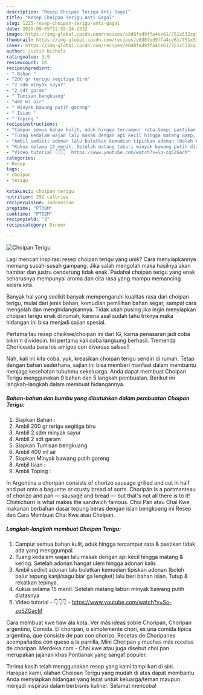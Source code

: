 ```yaml
---
description: "Resep Choipan Terigu Anti Gagal"
title: "Resep Choipan Terigu Anti Gagal"
slug: 1225-resep-choipan-terigu-anti-gagal
date: 2020-09-05T12:55:24.233Z
image: https://img-global.cpcdn.com/recipes/e8d8fed9ffa4ce61/751x532cq70/choipan-terigu-foto-resep-utama.jpg
thumbnail: https://img-global.cpcdn.com/recipes/e8d8fed9ffa4ce61/751x532cq70/choipan-terigu-foto-resep-utama.jpg
cover: https://img-global.cpcdn.com/recipes/e8d8fed9ffa4ce61/751x532cq70/choipan-terigu-foto-resep-utama.jpg
author: Justin Nichols
ratingvalue: 3.9
reviewcount: 14
recipeingredient:
- " Bahan "
- "200 gr terigu segitiga biru"
- "2 sdm minyak sayur"
- "2 sdt garam"
- " Tumisan bengkuang"
- "400 ml air"
- " Minyak bawang putih goreng"
- " Isian "
- " Toping "
recipeinstructions:
- "Campur semua bahan kulit, aduk hingga tercampur rata &amp; pastikan tidak ada yang menggumpal."
- "Tuang kedalam wajan lalu masak dengan api kecil hingga matang &amp; kering. Setelah adonan hangat uleni hingga adonan kalis"
- "Ambil sedikit adonan lalu bulatkan kemudian tipiskan adonan (boleh balur tepung kanji/sagu biar ga lengket) lalu beri bahan isian. Tutup &amp; rekatkan tepinya."
- "Kukus selama 15 menit. Setelah matang taburi minyak bawang putih diatasnya"
- "Video tutorial 👇👇👇  https://www.youtube.com/watch?v=So-zq5ZGacM"
categories:
- Resep
tags:
- choipan
- terigu

katakunci: choipan terigu 
nutrition: 292 calories
recipecuisine: Indonesian
preptime: "PT38M"
cooktime: "PT52M"
recipeyield: "3"
recipecategory: Dinner

---
```



![Choipan Terigu](https://img-global.cpcdn.com/recipes/e8d8fed9ffa4ce61/751x532cq70/choipan-terigu-foto-resep-utama.jpg)

Lagi mencari inspirasi resep choipan terigu yang unik? Cara menyiapkannya memang susah-susah gampang. Jika salah mengolah maka hasilnya akan hambar dan justru cenderung tidak enak. Padahal choipan terigu yang enak seharusnya mempunyai aroma dan cita rasa yang mampu memancing selera kita.

Banyak hal yang sedikit banyak mempengaruhi kualitas rasa dari choipan terigu, mulai dari jenis bahan, kemudian pemilihan bahan segar, sampai cara mengolah dan menghidangkannya. Tidak usah pusing jika ingin menyiapkan choipan terigu enak di rumah, karena asal sudah tahu triknya maka hidangan ini bisa menjadi sajian spesial.

Pertama tau resep chaikwe/choipan ini dari IG, karna penasaran jadi coba bikin n divideoin. Ini pertama kali coba langsung berhasil. Tremenda Choriceada para los amigos con diversas salsas!!


Nah, kali ini kita coba, yuk, kreasikan choipan terigu sendiri di rumah. Tetap dengan bahan sederhana, sajian ini bisa memberi manfaat dalam membantu menjaga kesehatan tubuhmu sekeluarga. Anda dapat membuat Choipan Terigu menggunakan 9 bahan dan 5 langkah pembuatan. Berikut ini langkah-langkah dalam membuat hidangannya.

<!--inarticleads1-->

##### Bahan-bahan dan bumbu yang dibutuhkan dalam pembuatan Choipan Terigu:

1. Siapkan  Bahan :
1. Ambil 200 gr terigu segitiga biru
1. Ambil 2 sdm minyak sayur
1. Ambil 2 sdt garam
1. Siapkan  Tumisan bengkuang
1. Ambil 400 ml air
1. Siapkan  Minyak bawang putih goreng
1. Ambil  Isian :
1. Ambil  Toping :


In Argentina a choripán consists of chorizo sausage grilled and cut in half and put onto a baguette or crusty bread of sorts. Choripán is a portmanteau of chorizo and pan — sausage and bread — but that&#39;s not all there is to it! Chimichurri is what makes the sandwich famous. Choi Pan atau Chai Kwe, makanan berbahan dasar tepung beras dengan isian bengkoang ini Resep dan Cara Membuat Chai Kwe atau Choipan. 

<!--inarticleads2-->

##### Langkah-langkah membuat Choipan Terigu:

1. Campur semua bahan kulit, aduk hingga tercampur rata &amp; pastikan tidak ada yang menggumpal.
1. Tuang kedalam wajan lalu masak dengan api kecil hingga matang &amp; kering. Setelah adonan hangat uleni hingga adonan kalis
1. Ambil sedikit adonan lalu bulatkan kemudian tipiskan adonan (boleh balur tepung kanji/sagu biar ga lengket) lalu beri bahan isian. Tutup &amp; rekatkan tepinya.
1. Kukus selama 15 menit. Setelah matang taburi minyak bawang putih diatasnya
1. Video tutorial - 👇👇👇 -  https://www.youtube.com/watch?v=So-zq5ZGacM


Cara membuat kwe tiaw ala kota. Ver más ideas sobre Choripan, Choripan argentino, Comida. El choripan, o simplemente chori, es una comida típica argentina, que consiste de pan con chorizo. Recetas de Choripanes acompañados con queso a la parrilla, Mini Choripan y muchas más recetas de choripan. Merdeka.com - Chai kwe atau juga disebut choi pan merupakan jajanan khas Pontianak yang sangat populer. 

Terima kasih telah menggunakan resep yang kami tampilkan di sini. Harapan kami, olahan Choipan Terigu yang mudah di atas dapat membantu Anda menyiapkan hidangan yang lezat untuk keluarga/teman maupun menjadi inspirasi dalam berbisnis kuliner. Selamat mencoba!

